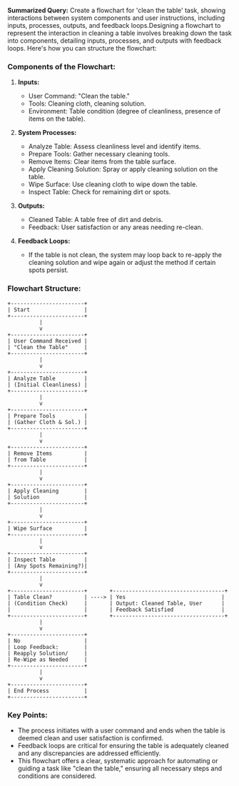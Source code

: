 **Summarized Query:**
Create a flowchart for 'clean the table' task, showing interactions between system components and user instructions, including inputs, processes, outputs, and feedback loops.Designing a flowchart to represent the interaction in cleaning a table involves breaking down the task into components, detailing inputs, processes, and outputs with feedback loops. Here's how you can structure the flowchart:

### Components of the Flowchart:

1. **Inputs:**
   - User Command: "Clean the table."
   - Tools: Cleaning cloth, cleaning solution.
   - Environment: Table condition (degree of cleanliness, presence of items on the table).

2. **System Processes:**
   - Analyze Table: Assess cleanliness level and identify items.
   - Prepare Tools: Gather necessary cleaning tools.
   - Remove Items: Clear items from the table surface.
   - Apply Cleaning Solution: Spray or apply cleaning solution on the table.
   - Wipe Surface: Use cleaning cloth to wipe down the table.
   - Inspect Table: Check for remaining dirt or spots.

3. **Outputs:**
   - Cleaned Table: A table free of dirt and debris.
   - Feedback: User satisfaction or any areas needing re-clean.

4. **Feedback Loops:**
   - If the table is not clean, the system may loop back to re-apply the cleaning solution and wipe again or adjust the method if certain spots persist.

### Flowchart Structure:

```plaintext
+-----------------------+
| Start                 |
+-----------------------+
          |
          v
+-----------------------+
| User Command Received |
| "Clean the Table"     |
+-----------------------+
          |
          v
+-----------------------+
| Analyze Table         |
| (Initial Cleanliness) |
+-----------------------+
          |
          v
+-----------------------+
| Prepare Tools         |
| (Gather Cloth & Sol.) |
+-----------------------+
          |
          v
+-----------------------+
| Remove Items          |
| from Table            |
+-----------------------+
          |
          v
+-----------------------+
| Apply Cleaning        |
| Solution              |
+-----------------------+
          |
          v
+-----------------------+
| Wipe Surface          |
+-----------------------+
          |
          v
+-----------------------+
| Inspect Table         |
| (Any Spots Remaining?)|
+-----------------------+
          |
          v
+-----------------------+       +-----------------------------------+
| Table Clean?          | ----> | Yes                              |
| (Condition Check)     |       | Output: Cleaned Table, User      |
|                       |       | Feedback Satisfied               |
+-----------------------+       +-----------------------------------+
          |
          v
+-----------------------+
| No                    |
| Loop Feedback:        |
| Reapply Solution/     |
| Re-Wipe as Needed     |
+-----------------------+
          |
          v
+-----------------------+
| End Process           |
+-----------------------+
```

### Key Points:

- The process initiates with a user command and ends when the table is deemed clean and user satisfaction is confirmed.
- Feedback loops are critical for ensuring the table is adequately cleaned and any discrepancies are addressed efficiently.
- This flowchart offers a clear, systematic approach for automating or guiding a task like "clean the table," ensuring all necessary steps and conditions are considered.